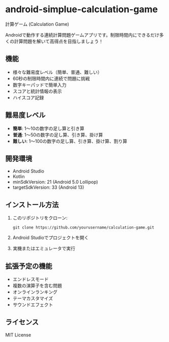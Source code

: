 # android-simplue-calculation-game
計算ゲーム (Calculation Game)

Androidで動作する連続計算問題ゲームアプリです。制限時間内にできるだけ多くの計算問題を解いて高得点を目指しましょう！

## 機能

- 様々な難易度レベル（簡単、普通、難しい）
- 60秒の制限時間内に連続で問題に挑戦
- 数字キーパッドで簡単入力
- スコアと統計情報の表示
- ハイスコア記録

## 難易度レベル

- **簡単**: 1〜10の数字の足し算と引き算
- **普通**: 1〜50の数字の足し算、引き算、掛け算
- **難しい**: 1〜100の数字の足し算、引き算、掛け算、割り算

## 開発環境

- Android Studio
- Kotlin
- minSdkVersion: 21 (Android 5.0 Lollipop)
- targetSdkVersion: 33 (Android 13)

## インストール方法

1. このリポジトリをクローン:
   ```
   git clone https://github.com/yourusername/calculation-game.git
   ```

2. Android Studioでプロジェクトを開く

3. 実機またはエミュレータで実行

## 拡張予定の機能

- エンドレスモード
- 複数の演算子を含む問題
- オンラインランキング
- テーマカスタマイズ
- サウンドエフェクト

## ライセンス

MIT License
